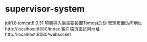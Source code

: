 # supervisor-system

jdk1.8 tomcat8.0.51
项目导入后需要设置Tomcat启动
管理页面访问地址http://localhost:8080/index
客户端页面访问地址http://localhost:8080/websocket
